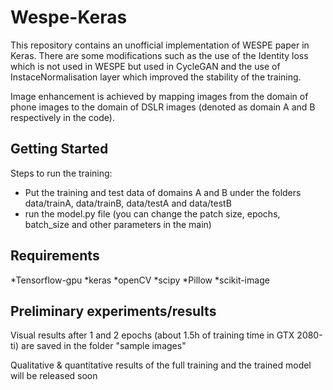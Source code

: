 # Wespe-Keras

This repository contains an unofficial implementation of WESPE paper in Keras. There are some modifications such as the use of the Identity loss which is not used in WESPE but used in CycleGAN and the use of InstaceNormalisation layer which improved the stability of the training.

Image enhancement is achieved by mapping images from the domain of phone images to the domain of DSLR images (denoted as domain A and B respectively in the code).

## Getting Started


Steps to run the training:

* Put the training and test data of domains A and B under the folders data/trainA, data/trainB, data/testA and data/testB
* run the model.py file (you can change the patch size, epochs, batch_size and other parameters in the main)

## Requirements

*Tensorflow-gpu
*keras
*openCV
*scipy
*Pillow
*scikit-image


## Preliminary experiments/results

Visual results after 1 and 2 epochs (about 1.5h of training time in GTX 2080-ti) are saved in the folder "sample images"

Qualitative & quantitative results of the full training and the trained model will be released soon
